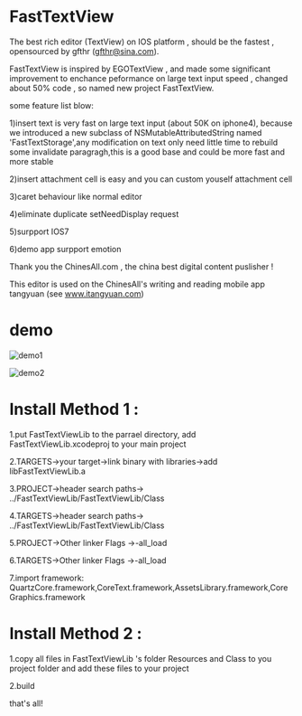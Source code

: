 FastTextView
============

The best rich editor  (TextView) on IOS platform , should be the fastest , opensourced by gfthr (gfthr@sina.com).

FastTextView is inspired by EGOTextView , and made some significant improvement to enchance peformance on large text input speed , changed about 50% code , so named new project FastTextView.

some feature list blow:

1)insert text is very fast on large text input (about 50K on iphone4), because we introduced a new subclass of NSMutableAttributedString named 'FastTextStorage',any modification on text only need little time to rebuild some invalidate paragragh,this is a good base and  could be more fast and more stable


2)insert attachment cell is easy and you can custom youself attachment cell


3)caret behaviour like normal editor


4)eliminate duplicate setNeedDisplay request 

5)surpport IOS7 

6)demo app surpport emotion 


Thank you the ChinesAll.com , the china best digital content puslisher !

This editor is used on the ChinesAll's writing and reading mobile app tangyuan (see www.itangyuan.com) 


demo 
============
![demo1](https://raw.github.com/gfthr/FastTextView/master/screenshot/demo1.png "demo1")

![demo2](https://raw.github.com/gfthr/FastTextView/master/screenshot/demo2.png "demo2")


Install Method 1 :
============
1.put FastTextViewLib to the parrael directory, add  FastTextViewLib.xcodeproj to your main project

2.TARGETS->your target->link binary with libraries->add libFastTextViewLib.a

3.PROJECT->header search paths-> ../FastTextViewLib/FastTextViewLib/Class

4.TARGETS->header search paths-> ../FastTextViewLib/FastTextViewLib/Class

5.PROJECT->Other linker Flags ->-all_load

6.TARGETS->Other linker Flags ->-all_load

7.import framework: QuartzCore.framework,CoreText.framework,AssetsLibrary.framework,CoreGraphics.framework

Install Method 2 :
============
1.copy  all files in FastTextViewLib 's folder Resources and Class to you project folder and add these files to your project

2.build

that's all!
